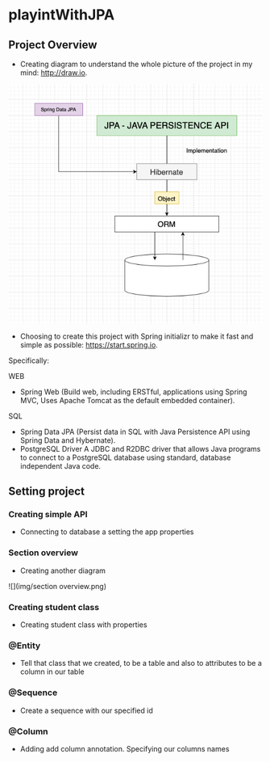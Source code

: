 # playintWithJPA

## Project Overview

- Creating diagram to understand the whole picture of the project in my mind: http://draw.io.

![](img/playingWIthJPADiagram.png)

- Choosing to create this project with Spring initializr to make it fast and simple as possible: https://start.spring.io.

Specifically:

WEB
- Spring Web (Build web, including ERSTful, applications using Spring MVC, Uses Apache Tomcat as the default embedded container).

SQL
- Spring Data JPA (Persist data in SQL with Java Persistence API using Spring Data and Hybernate).
- PostgreSQL Driver
  A JDBC and R2DBC driver that allows Java programs to connect to a PostgreSQL database using standard, database independent Java code.

## Setting project

### Creating simple API

- Connecting to database a setting the app properties

### Section overview

- Creating another diagram

![](img/section overview.png)

### Creating student class

- Creating student class with properties

### @Entity

- Tell that class that we created, to be a table and also to attributes to be a column in our table

### @Sequence

- Create a sequence with our specified id

### @Column

- Adding add column annotation. Specifying our columns names